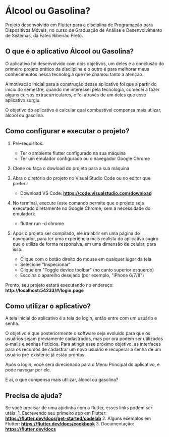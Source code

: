 # Álcool ou Gasolina?
Projeto desenvolvido em Flutter para a disciplina de Programação para Dispositivos Móveis, no curso de Graduação de Análise e Desenvolvimento de Sistemas, da Fatec Ribeirão Preto.

## O que é o aplicativo Álcool ou Gasolina?
O aplicativo foi desenvolvido com dois objetivos, um deles é a conclusão do primeiro projeto prático da discilplina e o outro é para melhorar meus conhecimentos nessa tecnologia que me chamou tanto a atenção.

A motivação inicial para a construção desse aplicativo foi que a partir do início do semestre, quando me interessei pela tecnologia, comecei a fazer alguns cursos extracurriculares, e foi através de um deles que esse aplicativo surgiu. 

O objetivo do aplicativo é calcular qual combustível compensa mais utilzar, álcool ou gasolina.

## Como configurar e executar o projeto?
1. Pré-requisitos: 
   * Ter o ambiente flutter configurado na sua máquina
   * Ter um emulador configurado ou o navegador Google Chrome

2. Clone ou faça o dowload do projeto para a sua máquina

3. Abra o diretório do projeto no Visual Studio Code ou no editor que preferir 
    * Download VS Code: <b>https://code.visualstudio.com/download</b>

4. No terminal, execute (este comando permite que o projeto seja executado diretamente no Google Chrome, sem a necessidade do emulador):
   * flutter run -d chrome
   
5. Após o projeto ser compilado, ele irá abrir em uma página do navegador, para ter uma experiência mais realista do aplicativo sugiro que o utilize de forma responsiva, em uma dimensão de celular, para isso:
   * Clique com o botão direito do mouse em qualquer lugar da tela
   * Selecione "Inspecionar"
   * Clique em "Toggle device toolbar" (no canto superior esquerdo)
   * Escolha o aparelho desejado (por exemplo, "iPhone 6/7/8")
      
Pronto, seu projeto estará executando no endereço: <b>http://localhost:54233/#/login.page</b>
 
## Como utilizar o aplicativo?
A tela inicial do aplicativo é a tela de login, então entre com um usuário e senha.

O objetivo é que posteriormente o software seja evoluído para que os usuários sejam previamente cadastrados, mas por ora podem ser utilizados e-mails e senhas fictícios.
Para atingir esse próximo objetivo, as interfaces para os recursos de cadastrar um novo usuário e recuperar a senha de um usuário pré-existente já estão prontas.

Após o login, você será direcionado para o Menu Principal do aplicativo, e pode navegar por ele.

E ai, o que compensa mais utilizar, álcool ou gasolina?

## Precisa de ajuda?
Se você precisar de uma ajudinha com o flutter, esses links podem ser utéis:
	1. Escrevendo seu primeiro app em Flutter: <b>https://flutter.dev/docs/get-started/codelab</b>
	2. Alguns exemplos em Flutter: <b>https://flutter.dev/docs/cookbook</b>
	3. Documentação: <b>https://flutter.dev/docs</b>
	

  


